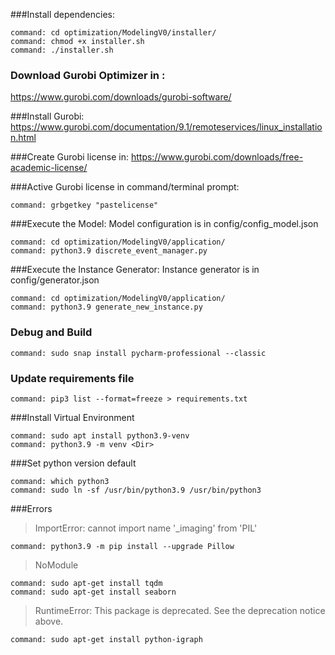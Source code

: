 ###Install dependencies:
````shell
command: cd optimization/ModelingV0/installer/
command: chmod +x installer.sh
command: ./installer.sh
````
### Download Gurobi Optimizer in :
https://www.gurobi.com/downloads/gurobi-software/

###Install  Gurobi:
https://www.gurobi.com/documentation/9.1/remoteservices/linux_installation.html

###Create Gurobi license in:
https://www.gurobi.com/downloads/free-academic-license/

###Active Gurobi license in command/terminal prompt:
````shell
command: grbgetkey "pastelicense"
````

###Execute the Model:
Model configuration is in config/config_model.json
````shell
command: cd optimization/ModelingV0/application/
command: python3.9 discrete_event_manager.py
````
###Execute the Instance Generator:
Instance generator is in config/generator.json
````shell
command: cd optimization/ModelingV0/application/
command: python3.9 generate_new_instance.py
````

### Debug and Build
````shell
command: sudo snap install pycharm-professional --classic
````

### Update requirements file
````shell
command: pip3 list --format=freeze > requirements.txt
````

###Install Virtual Environment
````shell
command: sudo apt install python3.9-venv
command: python3.9 -m venv <Dir>
````

###Set python version default
````shell
command: which python3
command: sudo ln -sf /usr/bin/python3.9 /usr/bin/python3
````

###Errors
>ImportError: cannot import name '_imaging' from 'PIL'
````shell
command: python3.9 -m pip install --upgrade Pillow
````
>NoModule
````shell
command: sudo apt-get install tqdm
command: sudo apt-get install seaborn
````
>RuntimeError: This package is deprecated. See the deprecation notice above.
````shell
command: sudo apt-get install python-igraph
````